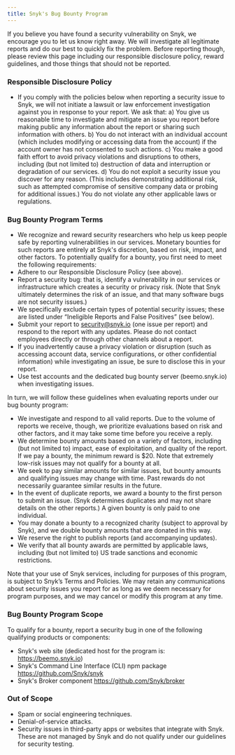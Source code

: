 ```yaml
---
title: Snyk's Bug Bounty Program
---
```


If you believe you have found a security vulnerability on Snyk, we encourage you to let us know right away. We will investigate all legitimate reports and do our best to quickly fix the problem. Before reporting though, please review this page including our responsible disclosure policy, reward guidelines, and those things that should not be reported.

### Responsible Disclosure Policy
* If you comply with the policies below when reporting a security issue to Snyk, we will not initiate a lawsuit or law enforcement investigation against you in response to your report. We ask that:
a) You give us reasonable time to investigate and mitigate an issue you report before making public any information about the report or sharing such information with others.
b) You do not interact with an individual account (which includes modifying or accessing data from the account) if the account owner has not consented to such actions.
c) You make a good faith effort to avoid privacy violations and disruptions to others, including (but not limited to) destruction of data and interruption or degradation of our services.
d) You do not exploit a security issue you discover for any reason. (This includes demonstrating additional risk, such as attempted compromise of sensitive company data or probing for additional issues.)
You do not violate any other applicable laws or regulations.


### Bug Bounty Program Terms
* We recognize and reward security researchers who help us keep people safe by reporting vulnerabilities in our services. Monetary bounties for such reports are entirely at Snyk's discretion, based on risk, impact, and other factors. To potentially qualify for a bounty, you first need to meet the following requirements:
* Adhere to our Responsible Disclosure Policy (see above).
* Report a security bug: that is, identify a vulnerability in our services or infrastructure which creates a security or privacy risk. (Note that Snyk ultimately determines the risk of an issue, and that many software bugs are not security issues.)
* We specifically exclude certain types of potential security issues; these are listed under “Ineligible Reports and False Positives” (see below).
* Submit your report to [security@snyk.io](mailto:security@snyk.io) (one issue per report) and respond to the report with any updates. Please do not contact employees directly or through other channels about a report.
* If you inadvertently cause a privacy violation or disruption (such as accessing account data, service configurations, or other confidential information) while investigating an issue, be sure to disclose this in your report.
* Use test accounts and the dedicated bug bounty server (beemo.snyk.io) when investigating issues. 

In turn, we will follow these guidelines when evaluating reports under our bug bounty program:
* We investigate and respond to all valid reports. Due to the volume of reports we receive, though, we prioritize evaluations based on risk and other factors, and it may take some time before you receive a reply.
* We determine bounty amounts based on a variety of factors, including (but not limited to) impact, ease of exploitation, and quality of the report. If we pay a bounty, the minimum reward is $20. Note that extremely low-risk issues may not qualify for a bounty at all.
* We seek to pay similar amounts for similar issues, but bounty amounts and qualifying issues may change with time. Past rewards do not necessarily guarantee similar results in the future.
* In the event of duplicate reports, we award a bounty to the first person to submit an issue. (Snyk determines duplicates and may not share details on the other reports.) A given bounty is only paid to one individual.
* You may donate a bounty to a recognized charity (subject to approval by Snyk), and we double bounty amounts that are donated in this way.
* We reserve the right to publish reports (and accompanying updates).
* We verify that all bounty awards are permitted by applicable laws, including (but not limited to) US trade sanctions and economic restrictions.

Note that your use of Snyk services, including for purposes of this program, is subject to Snyk’s Terms and Policies. We may retain any communications about security issues you report for as long as we deem necessary for program purposes, and we may cancel or modify this program at any time.

### Bug Bounty Program Scope
To qualify for a bounty, report a security bug in one of the following qualifying products or components:
* Snyk's web site (dedicated host for the program is: https://beemo.snyk.io)
* Snyk's Command Line Interface (CLI) npm package https://github.com/Snyk/snyk
* Snyk's Broker component https://github.com/Snyk/broker

### Out of Scope
* Spam or social engineering techniques.
* Denial-of-service attacks.
* Security issues in third-party apps or websites that integrate with Snyk. These are not managed by Snyk and do not qualify under our guidelines for security testing.


